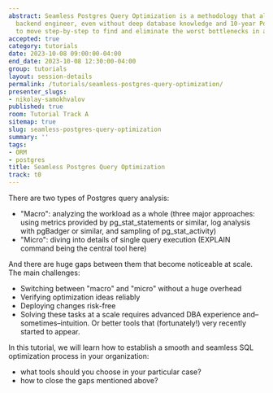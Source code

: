 ```yaml
---
abstract: Seamless Postgres Query Optimization is a methodology that allows every
  backend engineer, even without deep database knowledge and 10-year Postgres experience,
  to move step-by-step to find and eliminate the worst bottlenecks in any SQL.
accepted: true
category: tutorials
date: 2023-10-08 09:00:00-04:00
end_date: 2023-10-08 12:30:00-04:00
group: tutorials
layout: session-details
permalink: /tutorials/seamless-postgres-query-optimization/
presenter_slugs:
- nikolay-samokhvalov
published: true
room: Tutorial Track A
sitemap: true
slug: seamless-postgres-query-optimization
summary: ''
tags:
- ORM
- postgres
title: Seamless Postgres Query Optimization
track: t0
---
```


There are two types of Postgres query analysis:

- "Macro": analyzing the workload as a whole (three major approaches: using metrics provided by pg_stat_statements or similar, log analysis with pgBadger or similar, and sampling of pg_stat_activity)
- "Micro": diving into details of single query execution (EXPLAIN command being the central tool here)

And there are huge gaps between them that become noticeable at scale. The main challenges:

- Switching between "macro" and "micro" without a huge overhead
- Verifying optimization ideas reliably
- Deploying changes risk-free
- Solving these tasks at a scale requires advanced DBA experience and–sometimes–intuition. Or better tools that (fortunately!) very recently started to appear.

In this tutorial, we will learn how to establish a smooth and seamless SQL optimization process in your organization:
* what tools should you choose in your particular case?
* how to close the gaps mentioned above?
